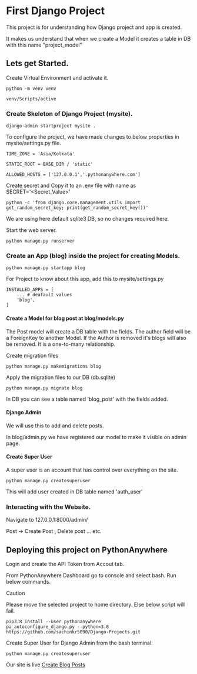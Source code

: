 # First Django Project

This project is for understanding how Django project and app is created.

It makes us understand that when we create a Model it creates a table in DB with this name "project_model"


## Lets get Started.

Create Virtual Environment and activate it.

```
python -m venv venv

venv/Scripts/active
```


### Create Skeleton of Django Project (mysite).

```
django-admin startproject mysite .
```

To configure the project, we have made changes to below properties in mysite/settings.py file.

```
TIME_ZONE = 'Asia/Kolkata'

STATIC_ROOT = BASE_DIR / 'static'

ALLOWED_HOSTS = ['127.0.0.1','.pythonanywhere.com']
```

Create secret and Copy it to an .env file with name as SECRET='<Secret_Value>'

```
python -c 'from django.core.management.utils import get_random_secret_key; print(get_random_secret_key())'
```

We are using here default sqlite3 DB, so no changes required here.

Start the web server.

```
python manage.py runserver
```


### Create an App (blog) inside the project for creating Models.

```
python manage.py startapp blog
```

For Project to know about this app, add this to mysite/settings.py

```
INSTALLED_APPS = [
    ... # deafault values
    'blog',
]
```


#### Create a Model for blog post at blog/models.py

The Post model will create a DB table with the fields. 
The author field will be a ForeignKey to another Model. If the Author is removed it's blogs will also be removed.
It is a one-to-many relationship.

Create migration files

```
python manage.py makemigrations blog
```

Apply the migration files to our DB (db.sqlite)

```
python manage.py migrate blog
```

In DB you can see a table named 'blog_post' with the fields added.


#### Django Admin

We will use this to add and delete posts.

In blog/admin.py we have registered our model to make it visible on admin page.


#### Create Super User

A super user is an account that has control over everything on the site.

```
python manage.py createsuperuser
```

This will add user created in DB table named 'auth_user'


### Interacting with the Website.

Navigate to 127.0.0.1:8000/admin/

Post -> Create Post , Delete post ... etc.


## Deploying this project on PythonAnywhere

Login and create the API Token from Accout tab.

From PythonAnywhere Dashboard go to console and select bash. Run below commands.

> [!CAUTION]
> Please move the selected project to home directory. Else below script will fail.

```
pip3.8 install --user pythonanywhere
pa_autoconfigure_django.py --python=3.8 https://github.com/sachinkr5090/Django-Projects.git
```

Create Super User for Django Admin from the bash terminal.

```
python manage.py createsuperuser
```


Our site is live [Create Blog Posts](https://sachinkr5090.pythonanywhere.com/admin)